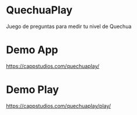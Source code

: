 # QuechuaPlay
Juego de preguntas para medir tu nivel de Quechua

# Demo App
https://cappstudios.com/quechuaplay/

# Demo Play
https://cappstudios.com/quechuaplay/play/
